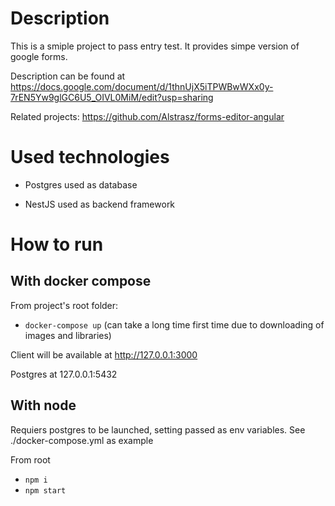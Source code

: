 # Description

This is a smiple project to pass entry test. It provides simpe version of google forms.

Description can be found at https://docs.google.com/document/d/1thnUjX5iTPWBwWXx0y-7rEN5Yw9glGC6U5_OIVL0MiM/edit?usp=sharing

Related projects: https://github.com/Alstrasz/forms-editor-angular

# Used technologies

- Postgres used as database

- NestJS used as backend framework

# How to run

## With docker compose

From project's root folder:

- ```docker-compose up``` (can take a long time first time due to downloading of images and libraries)

Client will be available at http://127.0.0.1:3000

Postgres at 127.0.0.1:5432

## With node

Requiers postgres to be launched, setting passed as env variables. See ./docker-compose.yml as example

From root
- ```npm i```
- ```npm start```
